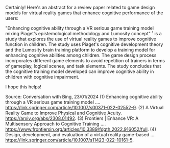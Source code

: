 Certainly! Here's an abstract for a review paper related to game design models for virtual reality games that enhance cognitive performance of the users:

"Enhancing cognitive ability through a VR serious game training model mixing Piaget’s epistemological methodology and Lumosity concept" ¹ is a study that explores the use of virtual reality games to improve cognitive function in children. The study uses Piaget's cognitive development theory and the Lumosity brain training platform to develop a training model for enhancing cognitive abilities among children. The game design process incorporates different game elements to avoid repetition of trainers in terms of gameplay, logical scenes, and task elements. The study concludes that the cognitive training model developed can improve cognitive ability in children with cognitive impairment.

I hope this helps!

Source: Conversation with Bing, 23/01/2024
(1) Enhancing cognitive ability through a VR serious game training model .... https://link.springer.com/article/10.1007/s00371-022-02552-9.
(2) A Virtual Reality Game to Improve Physical and Cognitive Acuity. https://arxiv.org/abs/2308.01492.
(3) Frontiers | Enhance VR: A Multisensory Approach to Cognitive Training .... https://www.frontiersin.org/articles/10.3389/fdgth.2022.916052/full.
(4) Design, development, and evaluation of a virtual reality game-based .... https://link.springer.com/article/10.1007/s11423-022-10161-5.
